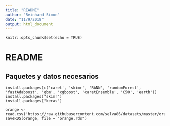 ```yaml
---
title: "README"
author: "Reinhard Simon"
date: "11/9/2018"
output: html_document
---
```


```{r setup, include=FALSE}
knitr::opts_chunk$set(echo = TRUE)
```

# README

## Paquetes y datos necesarios

```{r install, eval=FALSE}
install.packages(c('caret', 'skimr', 'RANN', 'randomForest', 'fastAdaboost', 'gbm', 'xgboost', 'caretEnsemble', 'C50', 'earth'))
install.packages("skimr")
install.packages("keras")

orange <- read.csv('https://raw.githubusercontent.com/selva86/datasets/master/orange_juice_withmissing.csv')
saveRDS(orange, file = "orange.rds")
```

